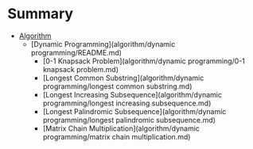# Summary

* [Algorithm](algorithm/README.md)
   * [Dynamic Programming](algorithm/dynamic programming/README.md)
       * [0-1 Knapsack Problem](algorithm/dynamic programming/0-1 knapsack problem.md)
       <!-- * [Bellman–Ford Algorithm](algorithm/dynamic programming/bellman–ford algorithm.md) -->
       <!-- * [Binomial Coefficient](algorithm/dynamic programming/binomial coefficient.md) -->
       <!-- * [Box Stacking Problem](algorithm/dynamic programming/box stacking problem.md) -->
       <!-- * [Coin Change](algorithm/dynamic programming/coin change.md) -->
       <!-- * [Cutting A Rod](algorithm/dynamic programming/cutting a rod.md) -->
       <!-- * [Dice Throw](algorithm/dynamic programming/dice throw.md) -->
       <!-- * [Edit Distance](algorithm/dynamic programming/edit distance.md) -->
       <!-- * [Egg Dropping Puzzle](algorithm/dynamic programming/egg dropping puzzle.md) -->
       <!-- * [Floyd-Warshall Algorithm](algorithm/dynamic programming/floyd warshall algorithm.md) -->
       <!-- * [Longest Bitonic Subsequence](algorithm/dynamic programming/longest bitonic subsequence.md) -->
       * [Longest Common Substring](algorithm/dynamic programming/longest common substring.md)
       * [Longest Increasing Subsequence](algorithm/dynamic programming/longest increasing subsequence.md)
       * [Longest Palindromic Subsequence](algorithm/dynamic programming/longest palindromic subsequence.md)
       * [Matrix Chain Multiplication](algorithm/dynamic programming/matrix chain multiplication.md)
       <!-- * [Maximum Length Chain of Pairs](algorithm/dynamic programming/maximum length chain of pairs.md) -->
       <!-- * [Maximum Sum Increasing Subsequence](algorithm/dynamic programming/maximum sum increasing subsequence.md) -->
       <!-- * [Maximum Sum Rectangle in a 2D Matrix](algorithm/dynamic programming/maximum sum rectangle in a 2D matrix.md) -->
       <!-- * [Minimum Cost path](algorithm/dynamic programming/minimum cost path.md) -->
       <!-- * [Minimum Insertions to form a Palindrome](algorithm/dynamic programming/minimum insertions to form a palindrome.md) -->
       <!-- * [Optimal Binary Search Tree](algorithm/dynamic programming/optimal binary search tree.md) -->
       <!-- * [Optimal Strategy for a Game](algorithm/dynamic programming/optimal strategy for a game.md) -->
       <!-- * [Optimal Substructure Property](algorithm/dynamic programming/optimal substructure property.md) -->
       <!-- * [Palindrome Partitioning](algorithm/dynamic programming/palindrome partitioning.md) -->
       <!-- * [Partition Problem](algorithm/dynamic programming/partition problem.md) -->
       <!-- * [Subset Sum Problem](algorithm/dynamic programming/subset sum problem.md) -->
       <!-- * [Word Break Problem](algorithm/dynamic programming/word break problem.md) -->
       <!-- * [Word Wrap Problem](algorithm/dynamic programming/word wrap problem.md) -->
